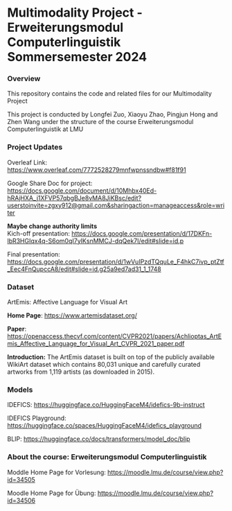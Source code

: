 # Multimodality Project - Erweiterungsmodul Computerlinguistik Sommersemester 2024

### Overview
This repository contains the code and related files for our Multimodality Project

This project is conducted by Longfei Zuo, Xiaoyu Zhao, Pingjun Hong and Zhen Wang under the structure of the course Erweiterungsmodul Computerlinguistik at LMU


### Project Updates
Overleaf Link: https://www.overleaf.com/7772528279mnfwpnssndbw#f81f91

Google Share Doc for project: https://docs.google.com/document/d/10Mhbx40Ed-hRAjHXA_j1XFVP57qbgBJe8vMA8JiKBsc/edit?userstoinvite=zgxy912@gmail.com&sharingaction=manageaccess&role=writer

**Maybe change authority limits** \
Kich-off presentation: https://docs.google.com/presentation/d/17DKFn-lbR3HGIqx4q-S6om0qI7yIKsnMMCJ-dqQek7I/edit#slide=id.p

Final presentation: https://docs.google.com/presentation/d/1wVuIPzdTQquLe_F4hkC7ivp_ptZtf_Eec4FnQupccA8/edit#slide=id.g25a9ed7ad31_1_1748


### Dataset
ArtEmis: Affective Language for Visual Art

**Home Page**: https://www.artemisdataset.org/

**Paper**: https://openaccess.thecvf.com/content/CVPR2021/papers/Achlioptas_ArtEmis_Affective_Language_for_Visual_Art_CVPR_2021_paper.pdf 

**Introduction:**
The ArtEmis dataset is built on top of the publicly available WikiArt dataset which contains 80,031 unique and carefully curated artworks from 1,119 artists (as downloaded in 2015).

### Models
IDEFICS: https://huggingface.co/HuggingFaceM4/idefics-9b-instruct 

IDEFICS Playground: https://huggingface.co/spaces/HuggingFaceM4/idefics_playground

BLIP: https://huggingface.co/docs/transformers/model_doc/blip

### About the course: Erweiterungsmodul Computerlinguistik
Moddle Home Page for Vorlesung: https://moodle.lmu.de/course/view.php?id=34505

Moodle Home Page for Übung: https://moodle.lmu.de/course/view.php?id=34506




